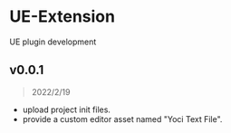 # UE-Extension
UE plugin development

## v0.0.1
> 2022/2/19 
- upload project init files.
- provide a custom editor asset named "Yoci Text File".
